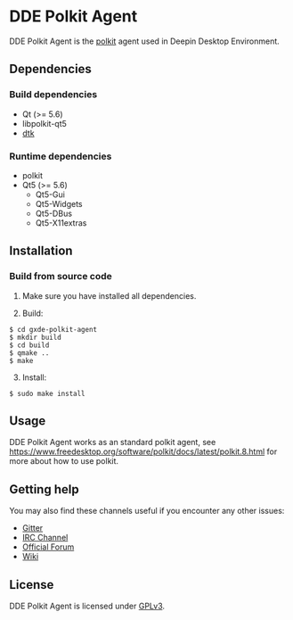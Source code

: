 # DDE Polkit Agent

DDE Polkit Agent is the [polkit](https://www.freedesktop.org/software/polkit/docs/latest/polkit.8.html) agent used in Deepin Desktop Environment.

## Dependencies

### Build dependencies

* Qt (>= 5.6)
* libpolkit-qt5
* [dtk](https://github.com/linuxdeepin/libdtk)

### Runtime dependencies

* polkit
* Qt5 (>= 5.6)
  * Qt5-Gui
  * Qt5-Widgets
  * Qt5-DBus
  * Qt5-X11extras

## Installation

### Build from source code

1. Make sure you have installed all dependencies.

2. Build:
```
$ cd gxde-polkit-agent
$ mkdir build
$ cd build
$ qmake ..
$ make
```

3. Install:
```
$ sudo make install
```

## Usage

DDE Polkit Agent works as an standard polkit agent, see https://www.freedesktop.org/software/polkit/docs/latest/polkit.8.html for 
more about how to use polkit.

## Getting help

You may also find these channels useful if you encounter any other issues:

* [Gitter](https://gitter.im/orgs/linuxdeepin/rooms)
* [IRC Channel](https://webchat.freenode.net/?channels=deepin)
* [Official Forum](https://bbs.deepin.org/)
* [Wiki](http://wiki.deepin.org/)

## License

DDE Polkit Agent is licensed under [GPLv3](https://github.com/linuxdeepin/developer-center/wiki/LICENSE).
